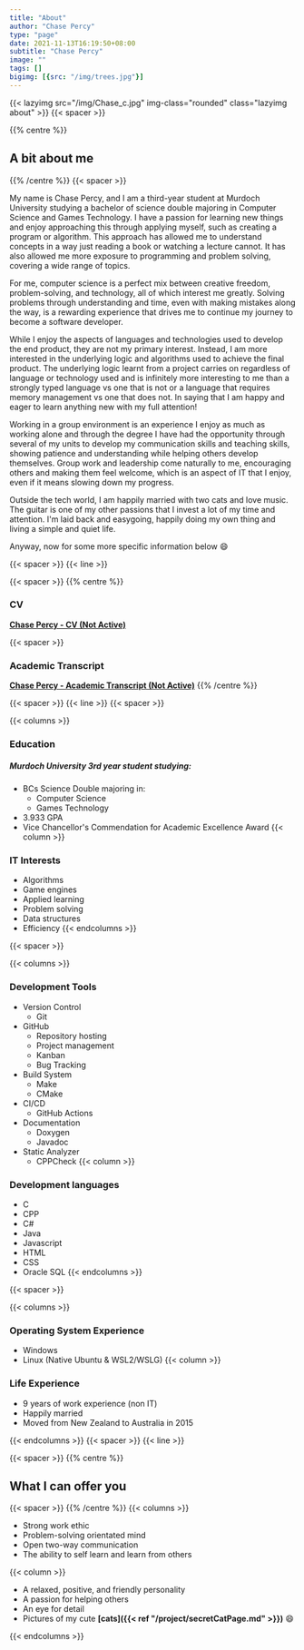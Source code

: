 ```yaml
---
title: "About"
author: "Chase Percy"
type: "page"
date: 2021-11-13T16:19:50+08:00
subtitle: "Chase Percy"
image: ""
tags: []
bigimg: [{src: "/img/trees.jpg"}]
---
```


{{< lazyimg src="/img/Chase_c.jpg" img-class="rounded" class="lazyimg about" >}}
{{< spacer >}}

{{% centre %}}
## A bit about me
{{% /centre %}}
{{< spacer >}}

My name is Chase Percy, and I am a third-year student at Murdoch University studying a bachelor of science double 
majoring in Computer Science and Games Technology.
I have a passion for learning new things and enjoy approaching this through applying myself, such as creating a 
program or algorithm. This approach has allowed me to understand concepts in a way just reading a book or watching
a lecture cannot. It has also allowed me more exposure to programming and problem solving, covering a wide range of 
topics. 

For me, computer science is a perfect mix between creative freedom, problem-solving,
and technology, all of which interest me greatly. Solving problems through understanding and
time, even with making mistakes along the way, is a rewarding experience that drives me to
continue my journey to become a software developer.

While I enjoy the aspects of languages and technologies used to develop the end product, they are not my primary interest. 
Instead, I am more interested in the underlying logic and algorithms used to achieve
the final product. The underlying logic learnt from a project carries on regardless of language
or technology used and is infinitely more interesting to me than a strongly typed language vs one that is not or a 
language that requires memory management vs one that does not. In saying that
I am happy and eager to learn anything new with my full attention!

Working in a group environment is an experience I enjoy as much as working alone and through
the degree I have had the opportunity through several of my units to develop my communication skills
and teaching skills, showing patience and understanding while helping others develop themselves.
Group work and leadership come naturally to me, encouraging others and making them feel welcome,
which is an aspect of IT that I enjoy, even if it means slowing down my progress.

Outside the tech world, I am happily married with two cats and love music. The guitar
is one of my other passions that I invest a lot of my time and attention. I'm laid back and easygoing, happily doing 
my own thing and living a simple and quiet life.

Anyway, now for some more specific information below :smile:

{{< spacer >}}
{{< line >}}

{{< spacer >}}
{{% centre %}}
### CV

__[Chase Percy - CV (Not Active)]()__

{{< spacer >}}

### Academic Transcript

__[Chase Percy - Academic Transcript (Not Active)]()__
{{% /centre %}}

{{< spacer >}}
{{< line >}}
{{< spacer >}}

{{< columns >}}
### Education
##### Murdoch University 3rd year student studying:
* BCs Science Double majoring in:
  * Computer Science
  * Games Technology
* 3.933 GPA
* Vice Chancellor's Commendation for Academic Excellence Award
{{< column >}}
### IT Interests
* Algorithms
* Game engines
* Applied learning
* Problem solving
* Data structures
* Efficiency
{{< endcolumns >}}


{{< spacer >}}

{{< columns >}}
### Development Tools
* Version Control
  * Git
* GitHub
  * Repository hosting
  * Project management
  * Kanban
  * Bug Tracking
* Build System
  * Make
  * CMake
* CI/CD
  * GitHub Actions
* Documentation
  * Doxygen
  * Javadoc
* Static Analyzer
  * CPPCheck
{{< column >}}
### Development languages
 * C
 * CPP
 * C#
 * Java
 * Javascript
 * HTML
 * CSS
 * Oracle SQL
{{< endcolumns >}}

{{< spacer >}}

{{< columns >}}
### Operating System Experience
* Windows
* Linux (Native Ubuntu & WSL2/WSLG)
{{< column >}}
### Life Experience
* 9 years of work experience (non IT)
* Happily married
* Moved from New Zealand to Australia in 2015
 
{{< endcolumns >}}
{{< spacer >}}
{{< line >}}

{{< spacer >}}
{{% centre %}}
## What I can offer you
{{< spacer >}}
{{% /centre %}}
{{< columns >}}
- Strong work ethic
- Problem-solving orientated mind
- Open two-way communication
- The ability to self learn and learn from others  

{{< column >}}
- A relaxed, positive, and friendly personality
- A passion for helping others
- An eye for detail
- Pictures of my cute __[cats]({{< ref "/project/secretCatPage.md" >}})__ :smile:

{{< endcolumns >}}
